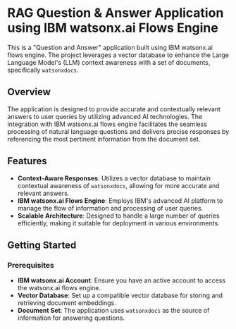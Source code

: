 # RAG Question & Answer Application using IBM watsonx.ai Flows Engine

This is a "Question and Answer" application built using IBM watsonx.ai flows engine. The project leverages a vector database to enhance the Large Language Model's (LLM) context awareness with a set of documents, specifically `watsonxdocs`.

## Overview

The application is designed to provide accurate and contextually relevant answers to user queries by utilizing advanced AI technologies. The integration with IBM watsonx.ai flows engine facilitates the seamless processing of natural language questions and delivers precise responses by referencing the most pertinent information from the document set.

## Features

- **Context-Aware Responses**: Utilizes a vector database to maintain contextual awareness of `watsonxdocs`, allowing for more accurate and relevant answers.
- **IBM watsonx.ai Flows Engine**: Employs IBM's advanced AI platform to manage the flow of information and processing of user queries.
- **Scalable Architecture**: Designed to handle a large number of queries efficiently, making it suitable for deployment in various environments.

## Getting Started

### Prerequisites

- **IBM watsonx.ai Account**: Ensure you have an active account to access the watsonx.ai flows engine.
- **Vector Database**: Set up a compatible vector database for storing and retrieving document embeddings.
- **Document Set**: The application uses `watsonxdocs` as the source of information for answering questions.

